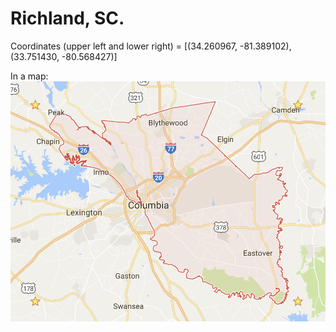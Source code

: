 # Richland, SC.

Coordinates (upper left and lower right) = [(34.260967, -81.389102),(33.751430, -80.568427)]

In a map: 
![alt text](https://github.com/fedhere/tweetsPDsentiment/blob/master/images/richlandSCbounds.png "Bounding box surrounding Richland, SC.")


